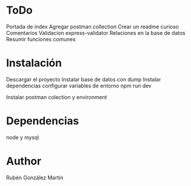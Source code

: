 # ToDo

Portada de index
Agregar postman collection
Crear un readme curioso
Comentarios 
Validacion express-validator
Relaciones en la base de datos
Resumir funciones comunes


# Instalación
 
Descargar el proyecto
Instalar base de datos con dump
Instalar dependencias
configurar variables de entorno
npm run dev

Instalar postman colection y environment


# Dependencias

node y mysql

# Author

Rubén González Martín



